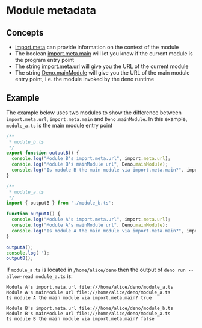 # Module metadata

## Concepts
* [import.meta](https://developer.mozilla.org/en-US/docs/Web/JavaScript/Reference/Statements/import.meta) can provide information on the context of the module
* The boolean [import.meta.main](https://doc.deno.land/builtin/stable#ImportMeta) will let you know if the current module is the program entry point
* The string [import.meta.url](https://doc.deno.land/builtin/stable#ImportMeta) will give you the URL of the current module
* The string [Deno.mainModule](https://doc.deno.land/builtin/stable#Deno.mainModule) will give you the URL of the main module entry point, i.e. the module invoked by the deno runtime

## Example
The example below uses two modules to show the difference between `import.meta.url`, `import.meta.main` and `Deno.mainModule`.  In this example, `module_a.ts` is the main module entry point 

```ts
/**
 * module_b.ts
 */
export function outputB() {
  console.log("Module B's import.meta.url", import.meta.url);
  console.log("Module B's mainModule url", Deno.mainModule);
  console.log("Is module B the main module via import.meta.main?", import.meta.main);
}
```

```ts
/**
 * module_a.ts
 */
import { outputB } from './module_b.ts';

function outputA() {
  console.log("Module A's import.meta.url", import.meta.url);
  console.log("Module A's mainModule url", Deno.mainModule);
  console.log("Is module A the main module via import.meta.main?", import.meta.main);
}

outputA();
console.log('');
outputB();
```
If `module_a.ts` is located in `/home/alice/deno` then the output of `deno run --allow-read module_a.ts` is:
```
Module A's import.meta.url file:///home/alice/deno/module_a.ts
Module A's mainModule url file:///home/alice/deno/module_a.ts
Is module A the main module via import.meta.main? true

Module B's import.meta.url file:///home/alice/deno/module_b.ts
Module B's mainModule url file:///home/alice/deno/module_a.ts
Is module B the main module via import.meta.main? false
```